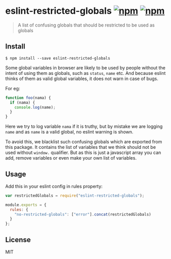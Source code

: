 # eslint-restricted-globals [![npm](https://img.shields.io/npm/v/eslint-restricted-globals.svg?style=plastic)](https://www.npmjs.com/package/eslint-restricted-globals) [![npm](https://img.shields.io/npm/l/eslint-restricted-globals.svg?style=plastic)](https://www.npmjs.com/package/eslint-restricted-globals)

> A list of confusing globals that should be restricted to be used as globals

## Install

```
$ npm install --save eslint-restricted-globals
```

Some global variables in browser are likely to be used by people without the intent of using them as globals, such as `status`, `name` etc.
And because eslint thinks of them as valid global variables, it does not warn in case of bugs.

For eg:

```js
function foo(nama) {
  if (nama) {
    console.log(name);
  }
}
```

Here we try to log variable `nama` if it is truthy, but by mistake we are logging `name` and as `name` is a valid global, no eslint warning is shown.

To avoid this, we blacklist such confusing globals which are exported from this package. It contains the list of variables that we think should not be used without `window.` qualifier. But as this is just a javascript array you can add, remove variables or even make your own list of variables.

## Usage

Add this in your eslint config in rules property:

```js
var restrictedGlobals = require("eslint-restricted-globals");

module.exports = {
  rules: {
    "no-restricted-globals": ["error"].concat(restrictedGlobals)
  }
};
```

## License

MIT
